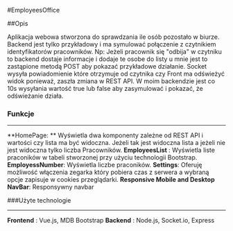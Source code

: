 #EmployeesOffice

##Opis

Aplikacja webowa stworzona do sprawdzania ile osób pozostało w biurze. 
Backend jest tylko przykładowy i ma symulować połączenie z czytnikiem identyfikatorów pracowników.
Np: Jeżeli pracownik się "odbija" w czytniku to backend dostaje informacje i dodaje te osobe do listy u mnie jest to zastąpione metodą POST aby pokazać przykładowe działanie.
Socket wysyła powiadomienie które otrzymuje od czytnika czy Front ma odświeżyć widok ponieważ, zaszła zmiana w REST API.  W moim backendzie jest co 10s wysyłania wartość true lub false aby zasymulować i pokazać, że odświeżanie działa.

### Funkcje
***
**HomePage: ** Wyświetla dwa komponenty zależne od REST API i wartości czy lista ma być widoczna. Jeżeli tak jest widoczna lista a jeżeli nie jest widoczna tylko liczba Pracowników.
**EmployeesList** :  Wyświetla liste praconików w tabeli stworzonej przy użyciu technologii Bootstrap.
**EmployessNumber**: Wyświetla liczbe praconików.
**Settings**: Oferuję możliwość włączenia zegarka który pobiera czas z serwera a wybraną opcje zapisuje w cookies przeglądarki. 
**Responsive Mobile and Desktop NavBar**: Responsywny navbar

###Użyte technologie 
****
**Frontend** : Vue.js, MDB Bootstrap 
**Backend** : Node.js, Socket.io, Express





